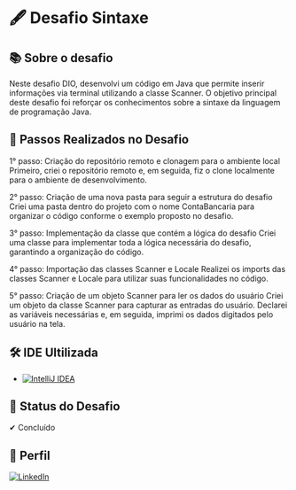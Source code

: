 

# 🖋 Desafio Sintaxe

## 📚 Sobre o desafio
Neste desafio DIO, desenvolvi um código em Java que permite inserir informações via terminal utilizando a classe Scanner. O objetivo principal deste desafio foi reforçar os conhecimentos sobre a sintaxe da linguagem de programação Java.

## 📝 Passos Realizados no Desafio

1° passo: Criação do repositório remoto e clonagem para o ambiente local
Primeiro, criei o repositório remoto e, em seguida, fiz o clone localmente para o ambiente de desenvolvimento.

2° passo: Criação de uma nova pasta para seguir a estrutura do desafio
Criei uma pasta dentro do projeto com o nome ContaBancaria para organizar o código conforme o exemplo proposto no desafio.

3° passo: Implementação da classe que contém a lógica do desafio
Criei uma classe para implementar toda a lógica necessária do desafio, garantindo a organização do código.

4° passo: Importação das classes Scanner e Locale
Realizei os imports das classes Scanner e Locale para utilizar suas funcionalidades no código.

5° passo: Criação de um objeto Scanner para ler os dados do usuário
Criei um objeto da classe Scanner para capturar as entradas do usuário. Declarei as variáveis necessárias e, em seguida, imprimi os dados digitados pelo usuário na tela.


## 🛠 IDE Ultilizada

- [![IntelliJ IDEA](https://img.shields.io/badge/-IntelliJ%20IDEA-000000?logo=intellij%20idea&logoColor=white&style=.flat-square)](https://www.jetbrains.com/idea/)



 ## 📌 Status do Desafio
 ✔ Concluído

 ## 📌 Perfil
 [![LinkedIn](https://img.shields.io/badge/-LinkedIn-0077B5?logo=linkedin&logoColor=white&style=flat-square)](https://www.linkedin.com/in/flaviane-delima/)









 





